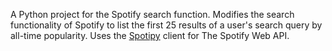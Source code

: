 A Python project for the Spotify search function. Modifies the search functionality of Spotify to list the first 25 results of a user's search query by all-time popularity. Uses the <a href="https://github.com/plamere/spotipy">Spotipy</a> client for The Spotify Web API.
